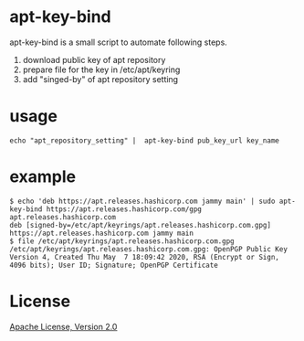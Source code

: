 # apt-key-bind
apt-key-bind is a small script to automate following steps.

1. download public key of apt repository
2. prepare file for the key in /etc/apt/keyring
3. add "singed-by" of apt repository setting

# usage
```
echo "apt_repository_setting" |  apt-key-bind pub_key_url key_name
```

# example

```
$ echo 'deb https://apt.releases.hashicorp.com jammy main' | sudo apt-key-bind https://apt.releases.hashicorp.com/gpg apt.releases.hashicorp.com
deb [signed-by=/etc/apt/keyrings/apt.releases.hashicorp.com.gpg] https://apt.releases.hashicorp.com jammy main
$ file /etc/apt/keyrings/apt.releases.hashicorp.com.gpg 
/etc/apt/keyrings/apt.releases.hashicorp.com.gpg: OpenPGP Public Key Version 4, Created Thu May  7 18:09:42 2020, RSA (Encrypt or Sign, 4096 bits); User ID; Signature; OpenPGP Certificate
```

# License
[Apache License, Version 2.0](https://www.apache.org/licenses/LICENSE-2.0)

